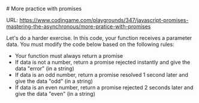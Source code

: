 # More practice with promises

URL: https://www.codingame.com/playgrounds/347/javascript-promises-mastering-the-asynchronous/more-pratice-with-promises

Let's do a harder exercise. In this code, your function receives a parameter data. You must modify the code below based on the following rules:

- Your function must always return a promise
- If data is not a number, return a promise rejected instantly and give the data "error" (in a string)
- If data is an odd number, return a promise resolved 1 second later and give the data "odd" (in a string)
- If data is an even number, return a promise rejected 2 seconds later and give the data "even" (in a string)
